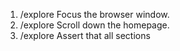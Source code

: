 1. /explore Focus the browser window.
2. /explore Scroll down the homepage.
3. /explore Assert that all sections